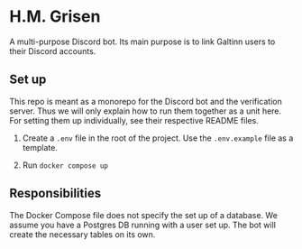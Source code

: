 # H.M. Grisen

A multi-purpose Discord bot. Its main purpose is to link Galtinn users to their Discord accounts.

## Set up

This repo is meant as a monorepo for the Discord bot and the verification server. Thus we will only explain how to run them together as a unit here. For setting them up individually, see their respective README files.

1. Create a `.env` file in the root of the project. Use the `.env.example` file as a template.

2. Run `docker compose up`

## Responsibilities

The Docker Compose file does not specify the set up of a database. We assume you have a Postgres DB running with a user set up. The bot will create the necessary tables on its own.

